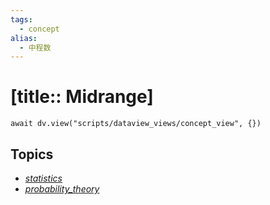 ```yaml
---
tags:
  - concept
alias:
  - 中程数
---
```


# [title:: Midrange]

```dataviewjs
await dv.view("scripts/dataview_views/concept_view", {})
```

## Topics

- [_statistics_](_statistics_.md)
- [_probability_theory_](_probability_theory_.md)
